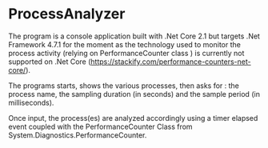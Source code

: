 # ProcessAnalyzer

The program is a console application built with .Net Core 2.1 but targets .Net Framework 4.7.1 for the moment as the technology used to monitor the process activity (relying on PerformanceCounter class ) is currently not supported on .Net Core (https://stackify.com/performance-counters-net-core/).

The programs starts, shows the various processes, then asks for : the process name, the sampling duration (in seconds) and the sample period (in milliseconds).

Once input, the process(es) are analyzed accordingly using a timer elapsed event coupled with the PerformanceCounter Class from System.Diagnostics.PerformanceCounter.
